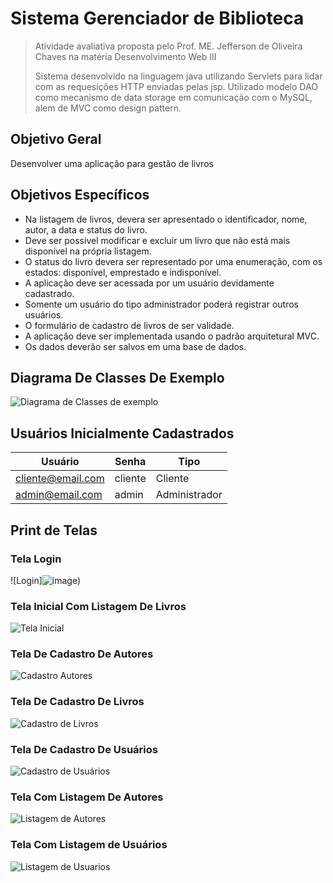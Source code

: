 # Sistema Gerenciador de Biblioteca

> Atividade avaliativa proposta pelo Prof. ME. Jefferson de Oliveira Chaves na matéria Desenvolvimento Web III
>
> Sistema desenvolvido na linguagem java utilizando Servlets para lidar com as requesições HTTP enviadas pelas jsp. Utilizado modelo DAO como mecanismo de data storage em comunicação com o MySQL, alem de MVC como design pattern.



## Objetivo Geral

Desenvolver uma aplicação para gestão de livros



## Objetivos Específicos 

- Na listagem de livros, devera ser apresentado o identificador, nome, autor, a data e status do livro.
- Deve ser possivel modificar e excluir um livro que não está mais disponível na própria listagem.
- O status do livro devera ser representado por uma enumeração, com os estados: disponível, emprestado e indisponível.
- A aplicação deve ser acessada por um usuário devidamente cadastrado.
- Somente um usuário do tipo administrador poderá registrar outros usuários.
- O formulário de cadastro de livros de ser validade.
- A aplicação deve ser implementada usando o padrão arquitetural MVC.
- Os dados deverão ser salvos em uma base de dados.



## Diagrama De Classes De Exemplo

![Diagrama de Classes de exemplo](<img width="789" alt="Screen Shot 2022-09-04 at 20 04 31" src="https://user-images.githubusercontent.com/89991160/188337313-810e5854-bb81-468a-8dde-a5bdd1acfcdd.png">)



## Usuários Inicialmente Cadastrados 

| Usuário           | Senha   | Tipo          |
| ----------------- | ------- | ------------- |
| cliente@email.com | cliente | Cliente       |
| admin@email.com   | admin   | Administrador |



## Print de Telas 

### Tela Login

![Login]![image](https://user-images.githubusercontent.com/89991160/188337329-91bc0ee9-5929-4b62-b107-50c28cf809c9.png))

### Tela Inicial Com Listagem De Livros

![Tela Inicial](![image](https://user-images.githubusercontent.com/89991160/188337344-3b61e484-18b0-4b57-a84e-bb9bdba122d5.png))

### Tela De Cadastro De Autores

![Cadastro Autores](![image](https://user-images.githubusercontent.com/89991160/188337356-a573d0fe-11f2-447a-a798-8b0eb049e69a.png))

### Tela De Cadastro De Livros

![Cadastro de Livros](![image](https://user-images.githubusercontent.com/89991160/188337366-df78a17b-40bb-4717-9aaa-f7ba168c3f04.png))

### Tela De Cadastro De Usuários

![Cadastro de Usuários](![image](https://user-images.githubusercontent.com/89991160/188337375-bf5276d1-5ecb-45a1-9a4c-ed06b485ea53.png))

### Tela Com Listagem De Autores

![Listagem de Autores](![image](https://user-images.githubusercontent.com/89991160/188337388-ac76772f-9efd-416e-8f31-0070e2e6e9d2.png))

### Tela Com Listagem de Usuários

![Listagem de Usuarios](![image](https://user-images.githubusercontent.com/89991160/188337402-2d388cd0-3028-45b6-a1dd-9a766417d7e2.png))
